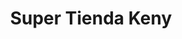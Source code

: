 ---
title: "Super Tienda Keny"
url: /ciudad-merliot/super-tienda-keny-avenida-el-boqueron/
shop: Supermarkt
---